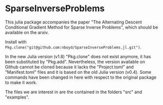 # SparseInverseProblems
This julia package accompanies the paper "The Alternating Descent Conditional Gradient Method for Sparse Inverse Problems",
which should be available on the arxiv.

Install with `Pkg.clone("git@github.com:nboyd/SparseInverseProblems.jl.git")`.

In the new Julia version (v1.8) "Pkg.clone" does not exist anymore, it has been substituted by "Pkg.add". Nevertheless, the version available on Github cannot be cloned because it lacks the "Project.toml" and "Manifest.toml" files and it is based on the old Julia version (v0.4). Some commands have been changed in here with respect to the original package to make it work.


The files we are interest in are the contained in the folders "src" and "examples".